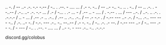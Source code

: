 .. -. / -- ..- .-. -.- -.-- / -.. . .--. - .... ... / .- -. -.. / -- ..- -.. -.. .. . -.. / -- .. .-. . --..-- / .-.. ..- .-. -.- ... / .- / -... . .- ... - / .-- .. - .... / . -.-- . ... / --- ..-. / ..-. .. .-. . .-.-.- / .. - ... / .-- .- .. .-.. / .-- .. .-.. .-.. / -- .- -.- . / -.-- --- ..- .-. / -... .-.. --- --- -.. / .-. ..- -. / -.-. --- .-.. -.. --..-- / .- -. -.. / -.. .-. .- --. / -.-- --- ..- / -.. --- .-- -. / - --- / -.. . .--. - .... ... / ..- -. - --- .-.. -.. .-.-.-

discord.gg/colobus
